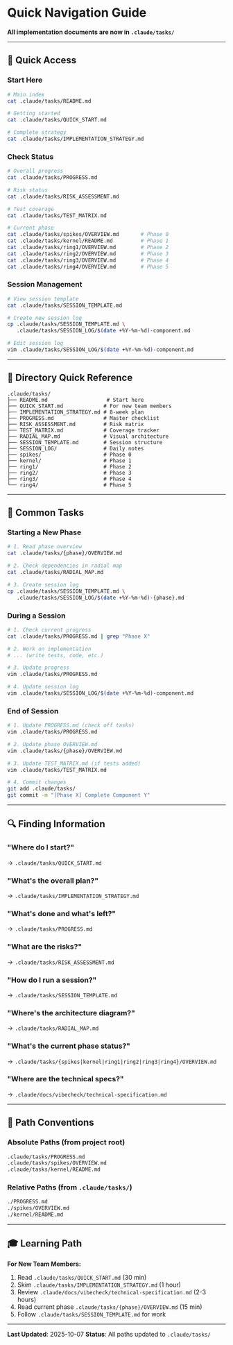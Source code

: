 # Quick Navigation Guide

**All implementation documents are now in `.claude/tasks/`**

---

## 🚀 Quick Access

### Start Here
```bash
# Main index
cat .claude/tasks/README.md

# Getting started
cat .claude/tasks/QUICK_START.md

# Complete strategy
cat .claude/tasks/IMPLEMENTATION_STRATEGY.md
```

### Check Status
```bash
# Overall progress
cat .claude/tasks/PROGRESS.md

# Risk status
cat .claude/tasks/RISK_ASSESSMENT.md

# Test coverage
cat .claude/tasks/TEST_MATRIX.md

# Current phase
cat .claude/tasks/spikes/OVERVIEW.md       # Phase 0
cat .claude/tasks/kernel/README.md         # Phase 1
cat .claude/tasks/ring1/OVERVIEW.md        # Phase 2
cat .claude/tasks/ring2/OVERVIEW.md        # Phase 3
cat .claude/tasks/ring3/OVERVIEW.md        # Phase 4
cat .claude/tasks/ring4/OVERVIEW.md        # Phase 5
```

### Session Management
```bash
# View session template
cat .claude/tasks/SESSION_TEMPLATE.md

# Create new session log
cp .claude/tasks/SESSION_TEMPLATE.md \
   .claude/tasks/SESSION_LOG/$(date +%Y-%m-%d)-component.md

# Edit session log
vim .claude/tasks/SESSION_LOG/$(date +%Y-%m-%d)-component.md
```

---

## 📁 Directory Quick Reference

```
.claude/tasks/
├── README.md                   # Start here
├── QUICK_START.md             # For new team members
├── IMPLEMENTATION_STRATEGY.md # 8-week plan
├── PROGRESS.md                # Master checklist
├── RISK_ASSESSMENT.md         # Risk matrix
├── TEST_MATRIX.md             # Coverage tracker
├── RADIAL_MAP.md              # Visual architecture
├── SESSION_TEMPLATE.md        # Session structure
├── SESSION_LOG/               # Daily notes
├── spikes/                    # Phase 0
├── kernel/                    # Phase 1
├── ring1/                     # Phase 2
├── ring2/                     # Phase 3
├── ring3/                     # Phase 4
└── ring4/                     # Phase 5
```

---

## 🎯 Common Tasks

### Starting a New Phase
```bash
# 1. Read phase overview
cat .claude/tasks/{phase}/OVERVIEW.md

# 2. Check dependencies in radial map
cat .claude/tasks/RADIAL_MAP.md

# 3. Create session log
cp .claude/tasks/SESSION_TEMPLATE.md \
   .claude/tasks/SESSION_LOG/$(date +%Y-%m-%d)-{phase}.md
```

### During a Session
```bash
# 1. Check current progress
cat .claude/tasks/PROGRESS.md | grep "Phase X"

# 2. Work on implementation
# ... (write tests, code, etc.)

# 3. Update progress
vim .claude/tasks/PROGRESS.md

# 4. Update session log
vim .claude/tasks/SESSION_LOG/$(date +%Y-%m-%d)-component.md
```

### End of Session
```bash
# 1. Update PROGRESS.md (check off tasks)
vim .claude/tasks/PROGRESS.md

# 2. Update phase OVERVIEW.md
vim .claude/tasks/{phase}/OVERVIEW.md

# 3. Update TEST_MATRIX.md (if tests added)
vim .claude/tasks/TEST_MATRIX.md

# 4. Commit changes
git add .claude/tasks/
git commit -m "[Phase X] Complete Component Y"
```

---

## 🔍 Finding Information

### "Where do I start?"
→ `.claude/tasks/QUICK_START.md`

### "What's the overall plan?"
→ `.claude/tasks/IMPLEMENTATION_STRATEGY.md`

### "What's done and what's left?"
→ `.claude/tasks/PROGRESS.md`

### "What are the risks?"
→ `.claude/tasks/RISK_ASSESSMENT.md`

### "How do I run a session?"
→ `.claude/tasks/SESSION_TEMPLATE.md`

### "Where's the architecture diagram?"
→ `.claude/tasks/RADIAL_MAP.md`

### "What's the current phase status?"
→ `.claude/tasks/{spikes|kernel|ring1|ring2|ring3|ring4}/OVERVIEW.md`

### "Where are the technical specs?"
→ `.claude/docs/vibecheck/technical-specification.md`

---

## 📝 Path Conventions

### Absolute Paths (from project root)
```bash
.claude/tasks/PROGRESS.md
.claude/tasks/spikes/OVERVIEW.md
.claude/tasks/kernel/README.md
```

### Relative Paths (from `.claude/tasks/`)
```bash
./PROGRESS.md
./spikes/OVERVIEW.md
./kernel/README.md
```

---

## 🎓 Learning Path

**For New Team Members:**

1. Read `.claude/tasks/QUICK_START.md` (30 min)
2. Skim `.claude/tasks/IMPLEMENTATION_STRATEGY.md` (1 hour)
3. Review `.claude/docs/vibecheck/technical-specification.md` (2-3 hours)
4. Read current phase `.claude/tasks/{phase}/OVERVIEW.md` (15 min)
5. Follow `.claude/tasks/SESSION_TEMPLATE.md` for work

---

**Last Updated**: 2025-10-07
**Status**: All paths updated to `.claude/tasks/`

